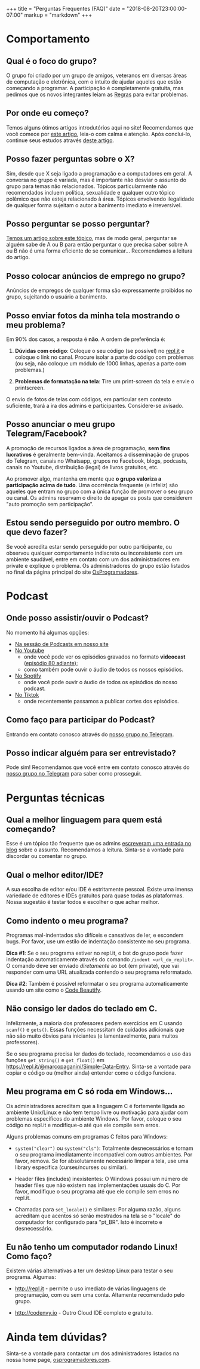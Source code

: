 +++
title = "Perguntas Frequentes (FAQ)"
date = "2018-08-20T23:00:00-07:00"
markup = "markdown"
+++

# Comportamento

## Qual é o foco do grupo?

O grupo foi criado por um grupo de amigos, veteranos em diversas áreas de computação e eletrônica, com o intuito de ajudar aqueles que estão começando a programar. A participação é completamente gratuita, mas pedimos que os novos integrantes leiam as [Regras](https://osprogramadores.com/regras) para evitar problemas.

## Por onde eu começo?

Temos alguns ótimos artigos introdutórios aqui no site! Recomendamos que você comece por [este artigo](https://osprogramadores.com/blog/2024/02/29/conceitos-essenciais-para-come%C3%A7ar/), leia-o com calma e atenção. Após concluí-lo, continue seus estudos através [deste artigo](https://osprogramadores.com/blog/2019/03/12/por-onde-comecar/).

## Posso fazer perguntas sobre o X?

Sim, desde que X seja ligado a programação e a computadores em geral. A conversa no grupo é variada, mas é importante não desviar o assunto do grupo para temas não relacionados. Tópicos particularmente não recomendados incluem política, sexualidade e qualquer outro tópico polêmico que não esteja relacionado à área. Tópicos envolvendo ilegalidade de qualquer forma sujeitam o autor a banimento imediato e irreversível.

## Posso perguntar se posso perguntar?

[Temos um artigo sobre este tópico](https://osprogramadores.com/blog/2020/09/11/como-perguntar/), mas de modo geral, perguntar se alguém sabe de A ou B para então perguntar o que precisa saber sobre A ou B não é uma forma eficiente de se comunicar... Recomendamos a leitura do artigo.

## Posso colocar anúncios de emprego no grupo?

Anúncios de empregos de qualquer forma são expressamente proibidos no grupo, sujeitando o usuário a banimento.

## Posso enviar fotos da minha tela mostrando o meu problema?

Em 90% dos casos, a resposta é **não**. A ordem de preferência é:

1. **Dúvidas com código**: Coloque o seu código (se possível) no [repl.it](http://repl.it) e coloque o link no canal. Procure isolar a parte do código com problemas (ou seja, não coloque um módulo de 1000 linhas, apenas a parte com problemas.)

1. **Problemas de formatação na tela**: Tire um print-screen da tela e envie o printscreen.

O envio de fotos de telas com códigos, em particular sem contexto suficiente, trará a ira dos admins e participantes. Considere-se avisado.

## Posso anunciar o meu grupo Telegram/Facebook?

A promoção de recursos ligados a área de programação, **sem fins lucrativos** é geralmente bem-vinda. Aceitamos a disseminação de grupos do Telegram, canais no Whatsapp, grupos no Facebook, blogs, podcasts, canais no Youtube, distribuição (legal) de livros gratuitos, etc.

Ao promover algo, mantenha em mente que **o grupo valoriza a participação acima de tudo**. Uma ocorrência frequente (e infeliz) são aqueles que entram no grupo com a única função de promover o seu grupo ou canal.  Os admins reservam o direito de apagar os posts que considerem "auto promoção sem participação".

## Estou sendo perseguido por outro membro. O que devo fazer?

Se você acredita estar sendo perseguido por outro participante, ou observou qualquer comportamento indiscreto ou inconsistente com um ambiente saudável, entre em contato com um dos administradores em private e explique o problema. Os administradores do grupo estão listados no final da página principal do site [OsProgramadores](https://osprogramadores.com).

# Podcast

## Onde posso assistir/ouvir o Podcast?

No momento há algumas opções: 

* [Na sessão de Podcasts em nosso site](https://osprogramadores.com/podcast/)
* [No Youtube](https://www.youtube.com/@OsProgramadores?sub_confirmation=1)
  * onde você pode ver os episódios gravados no formato **videocast** ([episódio 80 adiante](https://www.youtube.com/watch?v=4nBKN0eUToI&sub_confirmation=1)); 
  * como também pode ouvir o áudio de todos os nossos episódios.
* [No Spotify](https://open.spotify.com/show/0IrqGbURcNnumdHVkfKIFA)
  * onde você pode ouvir o áudio de todos os episódios do nosso podcast.
* [No Tiktok](https://www.tiktok.com/@osprogramadores)
  * onde recentemente passamos a publicar cortes dos episódios.

## Como faço para participar do Podcast?

Entrando em contato conosco através do [nosso grupo no Telegram](https://t.me/osprogramadores).

## Posso indicar alguém para ser entrevistado?

Pode sim! Recomendamos que você entre em contato conosco através do [nosso grupo no Telegram](https://t.me/osprogramadores) para saber como prosseguir. 

# Perguntas técnicas

## Qual a melhor linguagem para quem está começando?

Esse é um tópico tão frequente que os admins [escreveram uma entrada no blog](https://osprogramadores.com/blog/2017/04/07/qual_linguagem_usar/) sobre o assunto. Recomendamos a leitura. Sinta-se a vontade para discordar ou comentar no grupo.

## Qual o melhor editor/IDE?

A sua escolha de editor e/ou IDE é estritamente pessoal. Existe uma imensa variedade de editores e IDEs gratuitos para quase todas as plataformas. Nossa sugestão é testar todos e escolher o que achar melhor.

## Como indento o meu programa?

Programas mal-indentados são difíceis e cansativos de ler, e escondem bugs. Por favor, use um estilo de indentação consistente no seu programa.

**Dica #1**: Se o seu programa estiver no repl.it, o bot do grupo pode fazer indentação automaticamente através do comando `/indent <url_do_replit>`. O comando deve ser enviado *diretamente* ao bot (em private), que vai responder com uma URL atualizada contendo o seu programa reformatado.

**Dica #2**: Também é possível reformatar o seu programa automaticamente usando um site como o [Code Beautify](https://codebeautify.org/c-formatter-beautifier).

## Não consigo ler dados do teclado em C.

Infelizmente, a maioria dos professores pedem exercícios em C usando `scanf()` e `gets()`. Essas funções necessitam de cuidados adicionais que não são muito óbvios para iniciantes (e lamentavelmente, para muitos professores).

Se o seu programa precisa ler dados do teclado, recomendamos o uso das funções `get_string()` e `get_float()` em https://repl.it/@marcopaganini/Simple-Data-Entry. Sinta-se a vontade para copiar o código ou (melhor ainda) entender como o código funciona.

## Meu programa em C só roda em Windows...

Os administradores acreditam que a linguagem C é fortemente ligada ao ambiente Unix/Linux e não tem tempo livre ou motivação para ajudar com problemas específicos do ambiente Windows. Por favor, coloque o seu código no repl.it e modifique-o até que ele compile sem erros.

Alguns problemas comuns em programas C feitos para Windows:

* `system("clear")` ou `system("cls")`: Totalmente desnecessários e tornam o seu programa imediatamente incompatível com outros ambientes. Por favor, remova. Se for absolutamente necessário limpar a tela, use uma library específica (curses/ncurses ou similar).

* Header files (includes) inexistentes: O Windows possui um número de header files que não existem nas implementações usuais do C. Por favor, modifique o seu programa até que ele compile sem erros no repl.it.

* Chamadas para `set_locale()` e similares: Por alguma razão, alguns acreditam que acentos só serão mostrados na tela se o "locale" do computador for configurado para "pt_BR". Isto é incorreto e desnecessário.

## Eu não tenho um computador rodando Linux! Como faço?

Existem várias alternativas a ter um desktop Linux para testar o seu programa. Algumas:

* http://repl.it - permite o uso imediato de várias linguagens de programação, com ou sem uma conta. Altamente recomendado pelo grupo.

* http://codenvy.io - Outro Cloud IDE completo e gratuito.

# Ainda tem dúvidas?

Sinta-se a vontade para contactar um dos administradores listados na nossa home page, [osprogramadores.com](http://osprogramadores.com).
